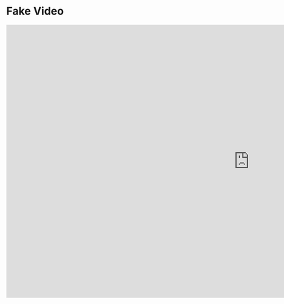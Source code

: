 # Fake Video
<div class="video-wrapper">
    <iframe width="1280" height="720" src="https://www.youtube.com/embed/Fp0BScQSSvg?rel=0" frameborder="0" allow="autoplay; encrypted-media" allowfullscreen></iframe>
</div>